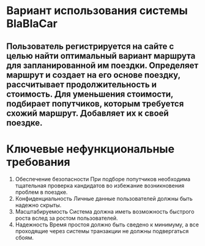 # Вариант использования системы BlaBlaCar
Пользователь регистрируется на сайте с целью найти оптимальный вариант маршрута для запланированной им поездки.
Определяет маршрут и создает на его основе поездку, рассчитывает продолжительность и стоимость.
Для уменьшения стоимости, подбирает попутчиков, которым требуется схожий маршрут. Добавляет их к своей поездке.
---
# Ключевые нефункциональные требования
1. Обеспечение безопасности
   При подборе попутчиков необходима тщательная проверка кандидатов во избежание возникновения проблем в поездке.
2. Конфиденциальность
   Личные данные пользователей должны быть надежно скрыты.
3. Масштабируемость
   Система должна иметь возможность быстрого роста вслед за ростом пользователей.
4. Надежность
   Время простоя должно быть сведено к минимуму, а все проходящие через системы транзакции не должны подвергаться сбоям.
